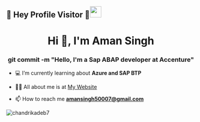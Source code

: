 ## :rainbow: Hey Profile Visitor :eyes:<img src="https://raw.githubusercontent.com/iampavangandhi/iampavangandhi/master/gifs/Hi.gif" width="30px">

<h1 align="center">Hi 👋, I'm Aman Singh</h1>
<h3 align="center">git commit -m "Hello, I'm a Sap ABAP developer at Accenture"</h3>


- 💻 I’m currently learning about **Azure and SAP BTP**

- 👨‍💻 All about me is at [My Website](https://aminator006.github.io/)

- 📫 How to reach me **amansingh50007@gmail.com**

<p><img align="left" src="https://github-readme-stats.vercel.app/api?username=chandrikadeb7&show_icons=true&locale=en" alt="chandrikadeb7" /></p>
